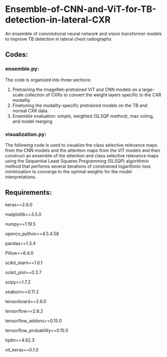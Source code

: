 # Ensemble-of-CNN-and-ViT-for-TB-detection-in-lateral-CXR
An ensemble of convolutional neural network and vision transformer models to improve TB detection in lateral chest radiographs

## Codes:

### ensemble.py: 
The code is organized into three sections:
1. Pretraining the ImageNet-pretrained ViT and CNN models on a large-scale collection of CXRs to convert the weight layers specific to the CXR modality
2. Finetuning the modality-specific pretrained models on the TB and normal CXR data.
3. Ensemble evaluation: simple, weighted (SLSQP method), max voting, and model merging

### visualization.py:
The following code is used to visualize the class selective relevance maps from the CNN models and the attention maps from the ViT models and then construct an ensemble
of the attention and class selective relevance maps using the Sequential Least Squares Programming (SLSQP) algorithmic method that performs several iterations of constrained logarithmic loss minimization to converge to the optimal weights for the model interpretations.

## Requirements:

keras==2.6.0

matplotlib==3.5.0

numpy==1.19.5

opencv_python==4.5.4.58

pandas==1.3.4

Pillow==8.4.0

scikit_learn==1.0.1

scikit_plot==0.3.7

scipy==1.7.2

seaborn==0.11.2

tensorboard==2.6.0

tensorflow==2.6.2

tensorflow_addons==0.15.0

tensorflow_probability==0.15.0

tqdm==4.62.3

vit_keras==0.1.0
